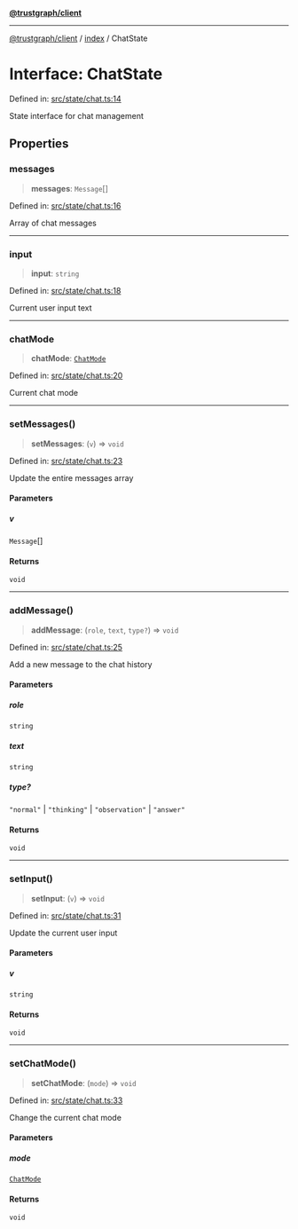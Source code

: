 [**@trustgraph/client**](../../README.md)

***

[@trustgraph/client](../../README.md) / [index](../README.md) / ChatState

# Interface: ChatState

Defined in: [src/state/chat.ts:14](https://github.com/trustgraph-ai/trustgraph-ts-client/blob/edcc8c01cf9c2f58c76719d5d2aa7058546360d9/src/state/chat.ts#L14)

State interface for chat management

## Properties

### messages

> **messages**: `Message`[]

Defined in: [src/state/chat.ts:16](https://github.com/trustgraph-ai/trustgraph-ts-client/blob/edcc8c01cf9c2f58c76719d5d2aa7058546360d9/src/state/chat.ts#L16)

Array of chat messages

***

### input

> **input**: `string`

Defined in: [src/state/chat.ts:18](https://github.com/trustgraph-ai/trustgraph-ts-client/blob/edcc8c01cf9c2f58c76719d5d2aa7058546360d9/src/state/chat.ts#L18)

Current user input text

***

### chatMode

> **chatMode**: [`ChatMode`](../type-aliases/ChatMode.md)

Defined in: [src/state/chat.ts:20](https://github.com/trustgraph-ai/trustgraph-ts-client/blob/edcc8c01cf9c2f58c76719d5d2aa7058546360d9/src/state/chat.ts#L20)

Current chat mode

***

### setMessages()

> **setMessages**: (`v`) => `void`

Defined in: [src/state/chat.ts:23](https://github.com/trustgraph-ai/trustgraph-ts-client/blob/edcc8c01cf9c2f58c76719d5d2aa7058546360d9/src/state/chat.ts#L23)

Update the entire messages array

#### Parameters

##### v

`Message`[]

#### Returns

`void`

***

### addMessage()

> **addMessage**: (`role`, `text`, `type?`) => `void`

Defined in: [src/state/chat.ts:25](https://github.com/trustgraph-ai/trustgraph-ts-client/blob/edcc8c01cf9c2f58c76719d5d2aa7058546360d9/src/state/chat.ts#L25)

Add a new message to the chat history

#### Parameters

##### role

`string`

##### text

`string`

##### type?

`"normal"` | `"thinking"` | `"observation"` | `"answer"`

#### Returns

`void`

***

### setInput()

> **setInput**: (`v`) => `void`

Defined in: [src/state/chat.ts:31](https://github.com/trustgraph-ai/trustgraph-ts-client/blob/edcc8c01cf9c2f58c76719d5d2aa7058546360d9/src/state/chat.ts#L31)

Update the current user input

#### Parameters

##### v

`string`

#### Returns

`void`

***

### setChatMode()

> **setChatMode**: (`mode`) => `void`

Defined in: [src/state/chat.ts:33](https://github.com/trustgraph-ai/trustgraph-ts-client/blob/edcc8c01cf9c2f58c76719d5d2aa7058546360d9/src/state/chat.ts#L33)

Change the current chat mode

#### Parameters

##### mode

[`ChatMode`](../type-aliases/ChatMode.md)

#### Returns

`void`
